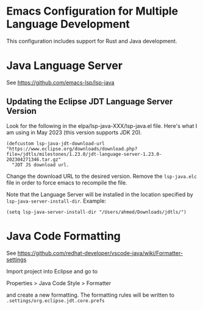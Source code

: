 # Emacs Configuration for Multiple Language Development

This configuration includes support for Rust and Java development.

# Java Language Server

See https://github.com/emacs-lsp/lsp-java

## Updating the Eclipse JDT Language Server Version

Look for the following in the elpa/lsp-java-XXX/lsp-java.el file. Here's what I am using in May 2023 (this version supports JDK 20).

```
(defcustom lsp-java-jdt-download-url "https://www.eclipse.org/downloads/download.php?file=/jdtls/milestones/1.23.0/jdt-language-server-1.23.0-202304271346.tar.gz"
  "JDT JS download url.
```

Change the download URL to the desired version.  Remove the `lsp-java.elc` file in order to force emacs to recompile the file.

Note that the Language Server will be installed in the location specified by `lsp-java-server-install-dir`. Example:

```
(setq lsp-java-server-install-dir "/Users/ahmed/Downloads/jdtls/")
```

# Java Code Formatting

See https://github.com/redhat-developer/vscode-java/wiki/Formatter-settings

Import project into Eclipse and go to 

Properties > Java Code Style > Formatter 

and create a new formatting.  The formatting rules will be written to `.settings/org.eclipse.jdt.core.prefs`

